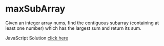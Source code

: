 # maxSubArray

Given an integer array nums, find the contiguous subarray (containing at least one number) which has the largest sum and return its sum.

JavaScript Solution [click here](http://banevare.github.io/maxSubArray/maxSubArray.html)
